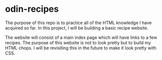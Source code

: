 # odin-recipes

The purpose of this repo is to practice all of the HTML knowledge I have acquired so far. In this project, I will be building a basic recipe website.

The website will consist of a main index page which will have links to a few recipes. The purpose of this website is not to look pretty but to build my HTML chops. I will be revisiting this in the future to make it look pretty with CSS.

